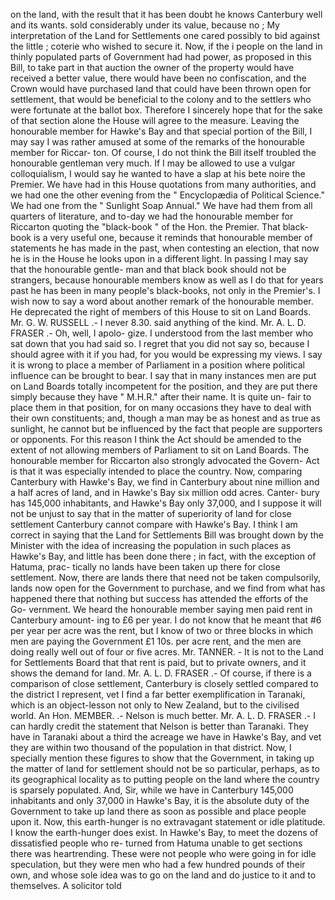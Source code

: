 on the land, with the result that it has been doubt he knows Canterbury well and its wants. sold considerably under its value, because no ; My interpretation of the Land for Settlements one cared possibly to bid against the little ; coterie who wished to secure it. Now, if the i people on the land in thinly populated parts of Government had had power, as proposed in this Bill, to take part in that auction the owner of the property would have received a better value, there would have been no confiscation, and the Crown would have purchased land that could have been thrown open for settlement, that would be beneficial to the colony and to the settlers who were fortunate at the ballot box. Therefore I sincerely hope that for the sake of that section alone the House will agree to the measure. Leaving the honourable member for Hawke's Bay and that special portion of the Bill, I may say I was rather amused at some of the remarks of the honourable member for Riccar- ton. Of course, I do not think the Bill itself troubled the honourable gentleman very much. If I may be allowed to use a vulgar colloquialism, I would say he wanted to have a slap at his bete noire the Premier. We have had in this House quotations from many authorities, and we had one the other evening from the " Encyclopædia of Political Science." We had one from the " Sunlight Soap Annual." We have had them from all quarters of literature, and to-day we had the honourable member for Riccarton quoting the "black-book " of the Hon. the Premier. That black-book is a very useful one, because it reminds that honourable member of statements he has made in the past, when contesting an election, that now he is in the House he looks upon in a different light. In passing I may say that the honourable gentle- man and that black book should not be strangers, because honourable members know as well as I do that for years past he has been in many people's black-books, not only in the Premier's. I wish now to say a word about another remark of the honourable member. He deprecated the right of members of this House to sit on Land Boards. Mr. G. W. RUSSELL .- I never 8.30. said anything of the kind. Mr. A. L. D. FRASER .- Oh, well, I apolo- gize. I understood from the last member who sat down that you had said so. I regret that you did not say so, because I should agree with it if you had, for you would be expressing my views. I say it is wrong to place a member of Parliament in a position where political influence can be brought to bear. I say that in many instances men are put on Land Boards totally incompetent for the position, and they are put there simply because they have " M.H.R." after their name. It is quite un- fair to place them in that position, for on many occasions they have to deal with their own constituents; and, though a man may be as honest and as true as sunlight, he cannot but be influenced by the fact that people are supporters or opponents. For this reason I think the Act should be amended to the extent of not allowing members of Parliament to sit on Land Boards. The honourable member for Riccarton also strongly advocated the Govern- Act is that it was especially intended to place the country. Now, comparing Canterbury with Hawke's Bay, we find in Canterbury about nine million and a half acres of land, and in Hawke's Bay six million odd acres. Canter- bury has 145,000 inhabitants, and Hawke's Bay only 37,000, and I suppose it will not be unjust to say that in the matter of superiority of land for close settlement Canterbury cannot compare with Hawke's Bay. I think I am correct in saying that the Land for Settlements Bill was brought down by the Minister with the idea of increasing the population in such places as Hawke's Bay, and little has been done there ; in fact, with the exception of Hatuma, prac- tically no lands have been taken up there for close settlement. Now, there are lands there that need not be taken compulsorily, lands now open for the Government to purchase, and we find from what has happened there that nothing but success has attended the efforts of the Go- vernment. We heard the honourable member saying men paid rent in Canterbury amount- ing to £6 per year. I do not know that he meant that #6 per year per acre was the rent, but I know of two or three blocks in which men are paying the Government £1 10s. per acre rent, and the men are doing really well out of four or five acres. Mr. TANNER. - It is not to the Land for Settlements Board that that rent is paid, but to private owners, and it shows the demand for land. Mr. A. L. D. FRASER .- Of course, if there is a comparison of close settlement, Canterbury is closely settled compared to the district I represent, vet I find a far better exemplification in Taranaki, which is an object-lesson not only to New Zealand, but to the civilised world. An Hon. MEMBER. .- Nelson is much better. Mr. A. L. D. FRASER .- I can hardly credit the statement that Nelson is better than Taranaki. They have in Taranaki about a third the acreage we have in Hawke's Bay, and vet they are within two thousand of the population in that district. Now, I specially mention these figures to show that the Government, in taking up the matter of land for settlement should not be so particular, perhaps, as to its geographical locality as to putting people on the land where the country is sparsely populated. And, Sir, while we have in Canterbury 145,000 inhabitants and only 37,000 in Hawke's Bay, it is the absolute duty of the Government to take up land there as soon as possible and place people upon it. Now, this earth-hunger is no extravagant statement or idle platitude. I know the earth-hunger does exist. In Hawke's Bay, to meet the dozens of dissatisfied people who re- turned from Hatuma unable to get sections there was heartrending. These were not people who were going in for idle speculation, but they were men who had a few hundred pounds of their own, and whose sole idea was to go on the land and do justice to it and to themselves. A solicitor told 